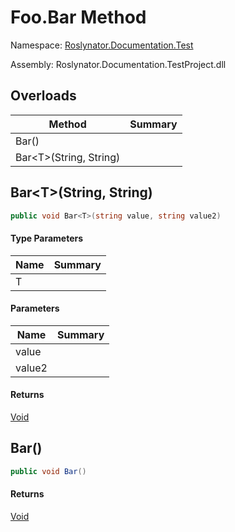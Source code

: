 # Foo\.Bar Method

Namespace: [Roslynator.Documentation.Test](../../README.md)

Assembly: Roslynator\.Documentation\.TestProject\.dll

## Overloads

| Method | Summary |
| ------ | ------- |
| Bar\(\) | |
| Bar\<T>\(String, String\) | |

## Bar\<T>\(String, String\)

```csharp
public void Bar<T>(string value, string value2)
```

#### Type Parameters

| Name | Summary |
| ---- | ------- |
| T | |

#### Parameters

| Name | Summary |
| ---- | ------- |
| value | |
| value2 | |

#### Returns

[Void](https://docs.microsoft.com/en-us/dotnet/api/system.void)

## Bar\(\)

```csharp
public void Bar()
```

#### Returns

[Void](https://docs.microsoft.com/en-us/dotnet/api/system.void)

